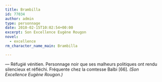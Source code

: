 ```yaml
---
title: Brambilla
id: 77034
author: admin
type: personnage
date: 2010-02-15T10:02:54+00:00
excerpt: Son Excellence Eugène Rougon
novel:
  - excellence
rm_character_name_main: Brambilla

---
```

— Réfugié vénitien. Personnage noir que ses malheurs politiques ont rendu silencieux et réfléchi. Fréquente chez la comtesse Balbi [66]. _(Son Excellence Eugène Rougon.)_